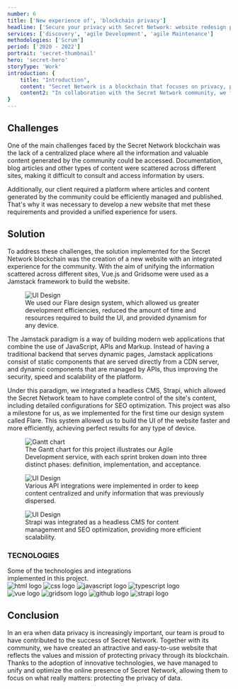```yaml
---
number: 6
title: ['New experience of', 'blockchain privacy']
headline: ['Secure your privacy with Secret Network: website redesign powered', 'by Jamstack and the debut of our Flare design system.']
services: ['discovery', 'agile Development', 'agile Maintenance']
methodologies: ['Scrum']
period: ['2020 - 2022']
portrait: 'secret-thumbnail'
hero: 'secret-hero'
storyType: 'Work'
introduction: {
    title: "Introduction",
    content: "Secret Network is a blockchain that focuses on privacy, providing users with the ability to keep their data under control.",
    content2: "In collaboration with the Secret Network community, we face the challenge of creating a new brand and website that reflects the values and principles that the organization defends, giving users complete control over the experience they want to have when using Secret Network."
}
---
```


<div>
    <h2>Challenges</h2>
    <p>One of the main challenges faced by the Secret Network blockchain was the lack of a centralized place where all the information and valuable content generated by the community could be accessed. Documentation, blog articles and other types of content were scattered across different sites, making it difficult to consult and access information by users.</p>
    <p>Additionally, our client required a platform where articles and content generated by the community could be efficiently managed and published. That's why it was necessary to develop a new website that met these requirements and provided a unified experience for users.</p>
</div>
<div>
    <h2>Solution</h2>
    <p>To address these challenges, the solution implemented for the Secret Network blockchain was the creation of a new website with an integrated experience for the community. With the aim of unifying the information scattered across different sites, Vue.js and Gridsome were used as a Jamstack framework to build the website.</p>
</div>
<div>
    <figure>
        <img loading="lazy" src="/work/secret-figure1.jpg" alt="UI Design"/>
        <figcaption class="story_story__mainContent__caption__IQRnS">We used our Flare design system, which allowed us greater development efficiencies, reduced the amount of time and resources required to build the UI, and provided dynamism for any device.</figcaption>
    </figure>    
</div>
<div>
    <p>The Jamstack paradigm is a way of building modern web applications that combine the use of JavaScript, APIs and Markup. Instead of having a traditional backend that serves dynamic pages, Jamstack applications consist of static components that are served directly from a CDN server, and dynamic components that are managed by APIs, thus improving the security, speed and scalability of the platform.</p>
    <p>Under this paradigm, we integrated a headless CMS, Strapi, which allowed the Secret Network team to have complete control of the site's content, including detailed configurations for SEO optimization. This project was also a milestone for us, as we implemented for the first time our design system called Flare. This system allowed us to build the UI of the website faster and more efficiently, achieving perfect results for any type of device.</p>
</div>
<div class="story_story__mainContent__gantt__TErEp">
    <figure>
        <img loading="lazy" src="/work/project-chart-en--double.svg" alt="Gantt chart"/>
        <figcaption class="story_story__mainContent__caption__IQRnS">The Gantt chart for this project illustrates our Agile Development service, with each sprint broken down into three distinct phases: definition, implementation, and acceptance.</figcaption>
    </figure>
</div>
<div>
    <figure>
        <img loading="lazy" src="/work/secret-figure2.jpg" alt="UI Design"/>
        <figcaption class="story_story__mainContent__caption__IQRnS">Various API integrations were implemented in order to keep content centralized and unify information that was previously dispersed.</figcaption>
    </figure>    
</div>
<div>
    <figure>
        <img loading="lazy" src="/work/secret-figure3.jpg" alt="UI Design"/>
        <figcaption class="story_story__mainContent__caption__IQRnS">Strapi was integrated as a headless CMS for content management and SEO optimization, providing more efficient scalability.</figcaption>
    </figure>    
</div>
<div class="story_story__mainContent__technologies__v5XXm">
    <div>
        <h3>TECNOLOGIES</h3>
        <span>Some of the technologies and integrations<br/>implemented in this project.</span>
    </div>   
    <div class="story_story__mainContent__technologies__images__6NSg5">
        <div>
        <img loading="lazy" src="/technologies/html.svg" alt="html logo"/>
            <img loading="lazy" src="/technologies/css.svg" alt="css logo"/>
            <img loading="lazy" src="/technologies/javascript.svg" alt="javascript logo"/>
            <img loading="lazy" src="/technologies/typescript.svg" alt="typescript logo"/>
        </div>
        <div>
            <img loading="lazy" src="/technologies/vue.svg" alt="vue logo"/>
            <img loading="lazy" src="/technologies/gridsom.svg" alt="gridsom logo"/>
            <img loading="lazy" src="/technologies/github.svg" alt="github logo"/>
            <img loading="lazy" src="/technologies/strapi.svg" class="story_story__mainContent__technologies__images__large__KxVD1" alt="strapi logo"/>
        </div>
    </div>     
</div>
<div>
    <h2>Conclusion</h2>
    <p>In an era when data privacy is increasingly important, our team is proud to have contributed to the success of Secret Network. Together with its community, we have created an attractive and easy-to-use website that reflects the values and mission of protecting privacy through its blockchain. Thanks to the adoption of innovative technologies, we have managed to unify and optimize the online presence of Secret Network, allowing them to focus on what really matters: protecting the privacy of data.</p>
</div>